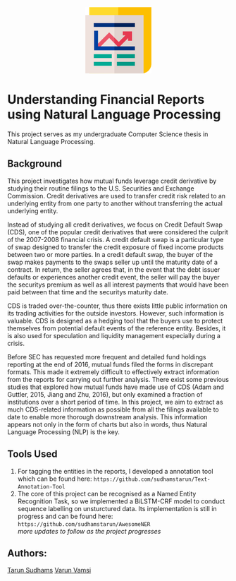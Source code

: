 <center> <img src="Website/images/news.svg" width="150" height="150"> </center>

# Understanding Financial Reports using Natural Language Processing

This project serves as my undergraduate Computer Science thesis in Natural Language Processing.

## Background

This project investigates how mutual funds leverage credit derivative by studying their routine filings to the U.S. Securities and Exchange Commission. Credit derivatives are used to transfer credit risk related to an underlying entity from one party to another without transferring the actual underlying entity.

Instead of studying all credit derivatives, we focus on Credit Default Swap (CDS), one of the popular credit derivatives that were considered the culprit of the 2007-2008 financial crisis. A credit default swap is a particular type of swap designed to transfer the credit exposure of fixed income products between two or more parties. In a credit default swap, the buyer of the swap makes payments to the swaps seller up until the maturity date of a contract. In return, the seller agrees that, in the event that the debt issuer defaults or experiences another credit event, the seller will pay the buyer the securitys premium as well as all interest payments that would have been paid between that time and the securitys maturity date.

CDS is traded over-the-counter, thus there exists little public information on its trading activities for the outside investors. However, such information is valuable. CDS is designed as a hedging tool that the buyers use to protect themselves from potential default events of the reference entity. Besides, it is also used for speculation and liquidity management especially during a crisis.

Before SEC has requested more frequent and detailed fund holdings reporting at the end of 2016, mutual funds filed the forms in discrepant formats. This made it extremely difficult to effectively extract information from the reports for carrying out further analysis. There exist some previous studies that explored how mutual funds have made use of CDS (Adam and Guttler, 2015, Jiang and Zhu, 2016), but only examined a fraction of institutions over a short period of time. In this project, we aim to extract as much CDS-related information as possible from all the filings available to date to enable more thorough downstream analysis. This information appears not only in the form of charts but also in words, thus Natural Language Processing (NLP) is the key.

## Tools Used

1. For tagging the entities in the reports, I developed a annotation tool which can be found here: `https://github.com/sudhamstarun/Text-Annotation-Tool`
2. The core of this project can be recognised as a Named Entity Recognition Task, so we implemented a BiLSTM-CRF model to conduct sequence labelling on unsturctured data. Its implementation is still in progress and can be found here: `https://github.com/sudhamstarun/AwesomeNER` <br>
   _more updates to follow as the project progresses_

## Authors:

[Tarun Sudhams](https://github.com/sudhamstarun)
[Varun Vamsi](https://github.com/Varunvamsi)
